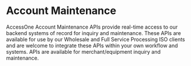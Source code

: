 # Account Maintenance

AccessOne Account Maintenance APIs provide real-time access to our backend systems of record for inquiry and maintenance. These APIs are available for use by our Wholesale and Full Service Processing ISO clients and are welcome to integrate these APIs within your own workflow and systems. APIs are available for merchant/equipment inquiry and maintenance.
